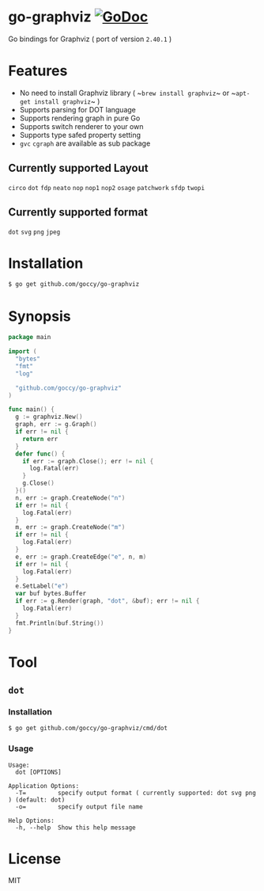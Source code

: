 # go-graphviz [![GoDoc](https://godoc.org/github.com/goccy/go-graphviz?status.svg)](https://godoc.org/github.com/goccy/go-graphviz)

Go bindings for Graphviz ( port of version `2.40.1` )

# Features

- No need to install Graphviz library ( ~`brew install graphviz`~ or ~`apt-get install graphviz`~ )
- Supports parsing for DOT language
- Supports rendering graph in pure Go
- Supports switch renderer to your own
- Supports type safed property setting
- `gvc` `cgraph` are available as sub package

## Currently supported Layout

`circo` `dot` `fdp` `neato` `nop` `nop1` `nop2` `osage` `patchwork` `sfdp` `twopi`

## Currently supported format

`dot` `svg` `png` `jpeg`

# Installation

```bash
$ go get github.com/goccy/go-graphviz
```

# Synopsis

```go
package main

import (
  "bytes"
  "fmt"
  "log"

  "github.com/goccy/go-graphviz"
)

func main() {
  g := graphviz.New()
  graph, err := g.Graph()
  if err != nil {
    return err
  }
  defer func() {
    if err := graph.Close(); err != nil {
      log.Fatal(err)
    }
    g.Close()
  }()
  n, err := graph.CreateNode("n")
  if err != nil {
    log.Fatal(err)
  }
  m, err := graph.CreateNode("m")
  if err != nil {
    log.Fatal(err)
  }
  e, err := graph.CreateEdge("e", n, m)
  if err != nil {
    log.Fatal(err)
  }
  e.SetLabel("e")
  var buf bytes.Buffer
  if err := g.Render(graph, "dot", &buf); err != nil {
    log.Fatal(err)
  }
  fmt.Println(buf.String())
}
```

# Tool

## `dot`

### Installation

```bash
$ go get github.com/goccy/go-graphviz/cmd/dot
```

### Usage

```
Usage:
  dot [OPTIONS]

Application Options:
  -T=         specify output format ( currently supported: dot svg png ) (default: dot)
  -o=         specify output file name

Help Options:
  -h, --help  Show this help message
```

# License

MIT

